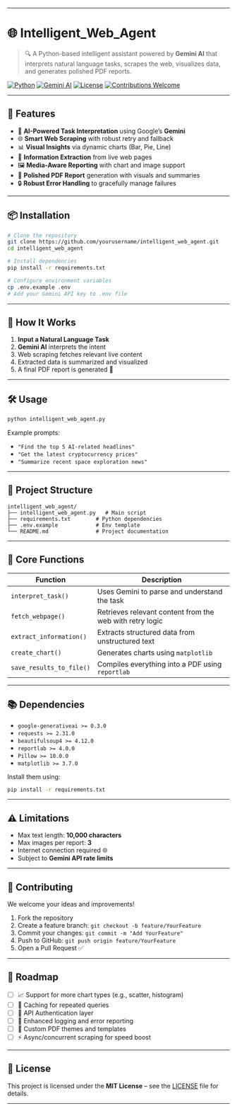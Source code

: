 
---

# 🌐 Intelligent_Web_Agent

> 🔍 A Python-based intelligent assistant powered by **Gemini AI** that interprets natural language tasks, scrapes the web, visualizes data, and generates polished PDF reports.

[![Python](https://img.shields.io/badge/Python-3.7+-blue.svg)](https://www.python.org)
[![Gemini AI](https://img.shields.io/badge/AI-Gemini-orange.svg)](https://deepmind.google/technologies/gemini/)
[![License](https://img.shields.io/badge/License-MIT-green.svg)](LICENSE)
[![Contributions Welcome](https://img.shields.io/badge/Contributions-Welcome-brightgreen.svg)](../../issues)

---

## 🚀 Features

- 🤖 **AI-Powered Task Interpretation** using Google’s **Gemini**
- 🌐 **Smart Web Scraping** with robust retry and fallback
- 📊 **Visual Insights** via dynamic charts (Bar, Pie, Line)
- 🧠 **Information Extraction** from live web pages
- 🖼️ **Media-Aware Reporting** with chart and image support
- 📄 **Polished PDF Report** generation with visuals and summaries
- 🔒 **Robust Error Handling** to gracefully manage failures

---

## 📦 Installation

```bash
# Clone the repository
git clone https://github.com/yourusername/intelligent_web_agent.git
cd intelligent_web_agent

# Install dependencies
pip install -r requirements.txt

# Configure environment variables
cp .env.example .env
# Add your Gemini API key to .env file
```

---

## 🧠 How It Works

1. **Input a Natural Language Task**
2. **Gemini AI** interprets the intent
3. Web scraping fetches relevant live content
4. Extracted data is summarized and visualized
5. A final PDF report is generated 📄

---

## 🛠️ Usage

```bash
python intelligent_web_agent.py
```

Example prompts:
- `"Find the top 5 AI-related headlines"`
- `"Get the latest cryptocurrency prices"`
- `"Summarize recent space exploration news"`

---

## 📁 Project Structure

```
intelligent_web_agent/
├── intelligent_web_agent.py   # Main script
├── requirements.txt        # Python dependencies
├── .env.example            # Env template
└── README.md               # Project documentation
```

---

## 🧩 Core Functions

| Function | Description |
|----------|-------------|
| `interpret_task()` | Uses Gemini to parse and understand the task |
| `fetch_webpage()` | Retrieves relevant content from the web with retry logic |
| `extract_information()` | Extracts structured data from unstructured text |
| `create_chart()` | Generates charts using `matplotlib` |
| `save_results_to_file()` | Compiles everything into a PDF using `reportlab` |

---

## 📚 Dependencies

- `google-generativeai >= 0.3.0`
- `requests >= 2.31.0`
- `beautifulsoup4 >= 4.12.0`
- `reportlab >= 4.0.0`
- `Pillow >= 10.0.0`
- `matplotlib >= 3.7.0`

Install them using:

```bash
pip install -r requirements.txt
```

---

## ⚠️ Limitations

- Max text length: **10,000 characters**
- Max images per report: **3**
- Internet connection required 🌐
- Subject to **Gemini API rate limits**

---

## 🌱 Contributing

We welcome your ideas and improvements!

1. Fork the repository
2. Create a feature branch: `git checkout -b feature/YourFeature`
3. Commit your changes: `git commit -m "Add YourFeature"`
4. Push to GitHub: `git push origin feature/YourFeature`
5. Open a Pull Request ✅

---

## 🔭 Roadmap

- [ ] 📈 Support for more chart types (e.g., scatter, histogram)
- [ ] 🧰 Caching for repeated queries
- [ ] 🔐 API Authentication layer
- [ ] 🚨 Enhanced logging and error reporting
- [ ] 🎨 Custom PDF themes and templates
- [ ] ⚡ Async/concurrent scraping for speed boost

---

## 📄 License

This project is licensed under the **MIT License** – see the [LICENSE](LICENSE) file for details.

---
